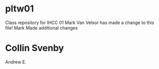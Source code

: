 # pltw01
Class repository for IHCC 01
Mark Van Velsor has made a change to this file!
Mark Made additional changes

Collin Svenby
=======
Andrew E.

